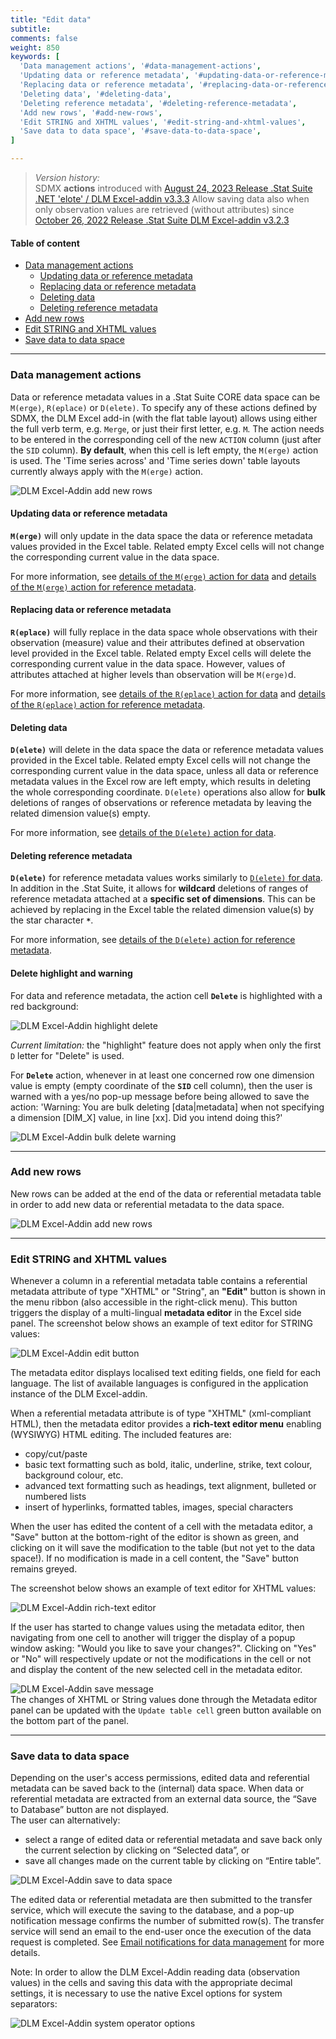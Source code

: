 ```yaml
---
title: "Edit data"
subtitle: 
comments: false
weight: 850
keywords: [
  'Data management actions', '#data-management-actions',
  'Updating data or reference metadata', '#updating-data-or-reference-metadata',
  'Replacing data or reference metadata', '#replacing-data-or-reference-metadata',
  'Deleting data', '#deleting-data',
  'Deleting reference metadata', '#deleting-reference-metadata',
  'Add new rows', '#add-new-rows',
  'Edit STRING and XHTML values', '#edit-string-and-xhtml-values',
  'Save data to data space', '#save-data-to-data-space',
]

---
```


> *Version history:*  
> SDMX **actions** introduced with [August 24, 2023 Release .Stat Suite .NET 'elote' / DLM Excel-addin v3.3.3](https://sis-cc.gitlab.io/dotstatsuite-documentation/changelog/#august-24-2023)
> Allow saving data also when only observation values are retrieved (without attributes) since [October 26, 2022 Release .Stat Suite DLM Excel-addin v3.2.3](https://sis-cc.gitlab.io/dotstatsuite-documentation/changelog/#october-26-2022)  

#### Table of content
- [Data management actions](#data-management-actions)
  - [Updating data or reference metadata](#updating-data-or-reference-metadata)
  - [Replacing data or reference metadata](#replacing-data-or-reference-metadata)
  - [Deleting data](#deleting-data)
  - [Deleting reference metadata](#deleting-reference-metadata)
- [Add new rows](#add-new-rows)
- [Edit STRING and XHTML values](#edit-string-and-xhtml-values)
- [Save data to data space](#save-data-to-data-space)

---

### Data management actions
Data or reference metadata values in a .Stat Suite CORE data space can be `M(erge)`, `R(eplace)` or `D(elete)`. To specify any of these actions defined by SDMX, the DLM Excel add-in (with the flat table layout) allows using either the full verb term, e.g. `Merge`, or just their first letter, e.g. `M`. The action needs to be entered in the corresponding cell of the new `ACTION` column (just after the `SID` column). **By default**, when this cell is left empty, the `M(erge)` action is used. The 'Time series across' and 'Time series down' table layouts currently always apply with the `M(erge)` action.

![DLM Excel-Addin add new rows](/dotstatsuite-documentation/images/dlm-excel-addin-edit-actions.png)

#### Updating data or reference metadata
**`M(erge)`** will only update in the data space the data or reference metadata values provided in the Excel table. Related empty Excel cells will not change the corresponding current value in the data space.

For more information, see [details of the `M(erge)` action for data](https://sis-cc.gitlab.io/dotstatsuite-documentation/using-api/data/upload-data-sdmx-file/#details-of-the-merge-action) and [details of the `M(erge)` action for reference metadata](https://sis-cc.gitlab.io/dotstatsuite-documentation/using-api/ref-metadata/upload-referential-metadata/#details-of-the-merge-action).

#### Replacing data or reference metadata
**`R(eplace)`** will fully replace in the data space whole observations with their observation (measure) value and their attributes defined at observation level provided in the Excel table. Related empty Excel cells will delete the corresponding current value in the data space. However, values of attributes attached at higher levels than observation will be `M(erge)`d.

For more information, see [details of the `R(eplace)` action for data](https://sis-cc.gitlab.io/dotstatsuite-documentation/using-api/data/upload-data-sdmx-file/#details-of-the-replace-action) and [details of the `R(eplace)` action for reference metadata](https://sis-cc.gitlab.io/dotstatsuite-documentation/using-api/ref-metadata/upload-referential-metadata/#details-of-the-replace-action).

#### Deleting data
**`D(elete)`** will delete in the data space the data or reference metadata values provided in the Excel table. Related empty Excel cells will not change the corresponding current value in the data space, unless all data or reference metadata values in the Excel row are left empty, which results in deleting the whole corresponding coordinate. `D(elete)` operations also allow for **bulk** deletions of ranges of observations or reference metadata by leaving the related dimension value(s) empty.

For more information, see [details of the `D(elete)` action for data](https://sis-cc.gitlab.io/dotstatsuite-documentation/using-api/data/upload-data-sdmx-file/#details-of-the-delete-action).

#### Deleting reference metadata
**`D(elete)`** for reference metadata values works similarly to [`D(elete)` for data](#deleting-data). In addition in the .Stat Suite, it allows for **wildcard** deletions of ranges of reference metadata attached at a **specific set of dimensions**. This can be achieved by replacing in the Excel table the related dimension value(s) by the star character **`*`**. 

For more information, see [details of the `D(elete)` action for reference metadata](https://sis-cc.gitlab.io/dotstatsuite-documentation/using-api/ref-metadata/upload-referential-metadata/#details-of-the-delete-action).

#### Delete highlight and warning
For data and reference metadata, the action cell **`Delete`** is highlighted with a red background:

![DLM Excel-Addin highlight delete](/dotstatsuite-documentation/images/dlm-excel-addin-delete-highlight.png)

*Current limitation:* the "highlight" feature does not apply when only the first `D` letter for "Delete" is used. 

For **`Delete`** action, whenever in at least one concerned row one dimension value is empty (empty coordinate of the **`SID`** cell column), then the user is warned with a yes/no pop-up message before being allowed to save the action: 'Warning: You are bulk deleting [data|metadata] when not specifying a dimension [DIM_X] value, in line [xx]. Did you intend doing this?'

![DLM Excel-Addin bulk delete warning](/dotstatsuite-documentation/images/dlm-excel-addin-delete-warning.png)

---

### Add new rows
New rows can be added at the end of the data or referential metadata table in order to add new data or referential metadata to the data space.

![DLM Excel-Addin add new rows](/dotstatsuite-documentation/images/dlm-excel-addin-new-rows.png)

---

### Edit STRING and XHTML values
Whenever a column in a referential metadata table contains a referential metadata attribute of type "XHTML" or "String", an **"Edit"** button is shown in the menu ribbon (also accessible in the right-click menu). This button triggers the display of a multi-lingual **metadata editor** in the Excel side panel. The screenshot below shows an example of text editor for STRING values:

![DLM Excel-Addin edit button](/dotstatsuite-documentation/images/dlm-excel-addin-edit-string-values.png)

The metadata editor displays localised text editing fields, one field for each language. The list of available languages is configured in the application instance of the DLM Excel-addin.

When a referential metadata attribute is of type "XHTML" (xml-compliant HTML), then the metadata editor provides a **rich-text editor menu** enabling (WYSIWYG) HTML editing. The included features are:  
- copy/cut/paste
- basic text formatting such as bold, italic, underline, strike, text colour, background colour, etc.
- advanced text formatting such as headings, text alignment, bulleted or numbered lists
- insert of hyperlinks, formatted tables, images, special characters

When the user has edited the content of a cell with the metadata editor, a "Save" button at the bottom-right of the editor is shown as green, and clicking on it will save the modification to the table (but not yet to the data space!). If no modification is made in a cell content, the "Save" button remains greyed.

The screenshot below shows an example of text editor for XHTML values:

![DLM Excel-Addin rich-text editor](/dotstatsuite-documentation/images/dlm-excel-addin-edit-html-values.png)

If the user has started to change values using the metadata editor, then navigating from one cell to another will trigger the display of a popup window asking: "Would you like to save your changes?". Clicking on "Yes" or "No" will respectively update or not the modifications in the cell or not and display the content of the new selected cell in the metadata editor. 

![DLM Excel-Addin save message](/dotstatsuite-documentation/images/dlm-excel-addin-save-message.png)  
The changes of XHTML or String values done through the Metadata editor panel can be updated with the `Update table cell` green button available on the bottom part of the panel.  


---

### Save data to data space
Depending on the user's access permissions, edited data and referential metadata can be saved back to the (internal) data space. When data or referential metadata are extracted from an external data source, the “Save to Database” button are not displayed.  
The user can alternatively:
- select a range of edited data or referential metadata and save back only the current selection by clicking on “Selected data”, or
- save all changes made on the current table by clicking on “Entire table”.

![DLM Excel-Addin save to data space](/dotstatsuite-documentation/images/dlm-excel-addin-save-data.png)

The edited data or referential metadata are then submitted to the transfer service, which will execute the saving to the database, and a pop-up notification message confirms the number of submitted row(s). The transfer service will send an email to the end-user once the execution of the data request is completed. See [Email notifications for data management](https://sis-cc.gitlab.io/dotstatsuite-documentation/using-api/message-through-mail/) for more details.

Note: In order to allow the DLM Excel-Addin reading data (observation values) in the cells and saving this data with the appropriate decimal settings, it is necessary to use the native Excel options for system separators:

![DLM Excel-Addin system operator options](/dotstatsuite-documentation/images/dlm-excel-addin-system-separator-options.png)
